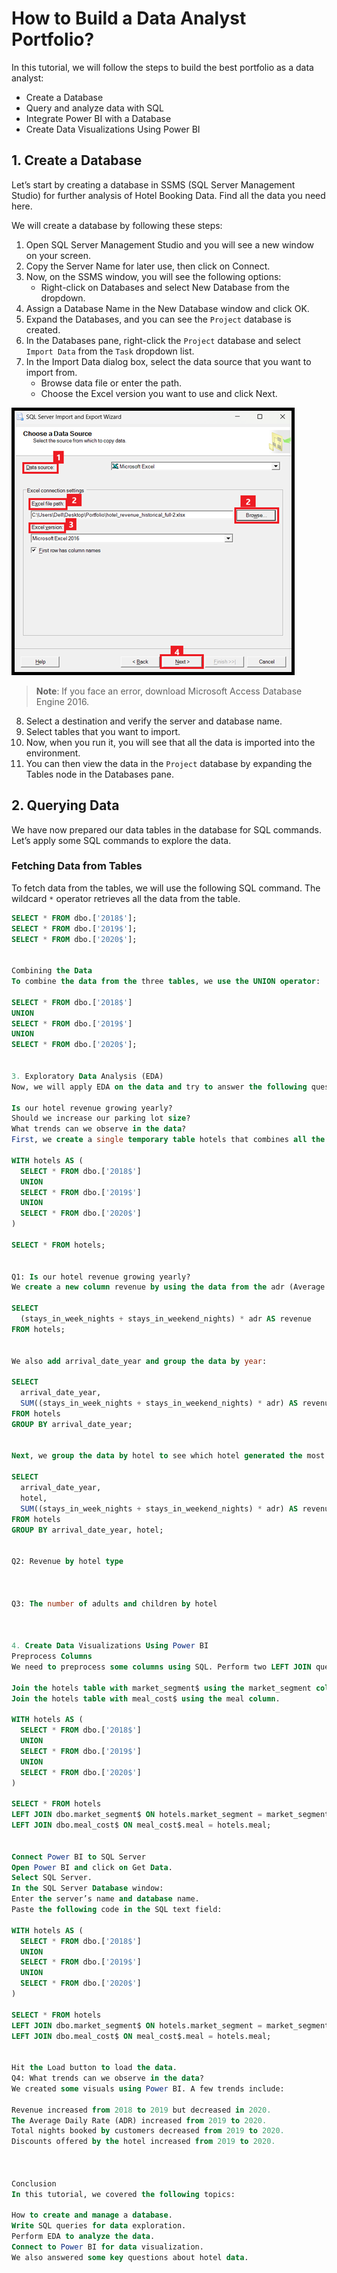 # How to Build a Data Analyst Portfolio?

In this tutorial, we will follow the steps to build the best portfolio as a data analyst:

- Create a Database
- Query and analyze data with SQL
- Integrate Power BI with a Database
- Create Data Visualizations Using Power BI

## 1. Create a Database
Let’s start by creating a database in SSMS (SQL Server Management Studio) for further analysis of Hotel Booking Data. Find all the data you need here.

We will create a database by following these steps:

1. Open SQL Server Management Studio and you will see a new window on your screen.
2. Copy the Server Name for later use, then click on Connect.
3. Now, on the SSMS window, you will see the following options:
   - Right-click on Databases and select New Database from the dropdown.
4. Assign a Database Name in the New Database window and click OK.
5. Expand the Databases, and you can see the `Project` database is created.
6. In the Databases pane, right-click the `Project` database and select `Import Data` from the `Task` dropdown list.
7. In the Import Data dialog box, select the data source that you want to import from.
   - Browse data file or enter the path.
   - Choose the Excel version you want to use and click Next.
  
     
![Image Description](Assets/Images/pic1.png)


> **Note**: If you face an error, download Microsoft Access Database Engine 2016.

8. Select a destination and verify the server and database name.
9. Select tables that you want to import.
10. Now, when you run it, you will see that all the data is imported into the environment.
11. You can then view the data in the `Project` database by expanding the Tables node in the Databases pane.

## 2. Querying Data

We have now prepared our data tables in the database for SQL commands. Let’s apply some SQL commands to explore the data.

### Fetching Data from Tables
To fetch data from the tables, we will use the following SQL command. The wildcard `*` operator retrieves all the data from the table.

```sql
SELECT * FROM dbo.['2018$'];
SELECT * FROM dbo.['2019$'];
SELECT * FROM dbo.['2020$'];


Combining the Data
To combine the data from the three tables, we use the UNION operator:

SELECT * FROM dbo.['2018$']
UNION
SELECT * FROM dbo.['2019$']
UNION
SELECT * FROM dbo.['2020$'];


3. Exploratory Data Analysis (EDA)
Now, we will apply EDA on the data and try to answer the following questions:

Is our hotel revenue growing yearly?
Should we increase our parking lot size?
What trends can we observe in the data?
First, we create a single temporary table hotels that combines all the data:

WITH hotels AS (
  SELECT * FROM dbo.['2018$']
  UNION
  SELECT * FROM dbo.['2019$']
  UNION
  SELECT * FROM dbo.['2020$']
)

SELECT * FROM hotels;


Q1: Is our hotel revenue growing yearly?
We create a new column revenue by using the data from the adr (Average Daily Rate), stays_in_week_nights, and stays_in_weekend_nights columns:

SELECT 
  (stays_in_week_nights + stays_in_weekend_nights) * adr AS revenue 
FROM hotels;


We also add arrival_date_year and group the data by year:

SELECT 
  arrival_date_year,
  SUM((stays_in_week_nights + stays_in_weekend_nights) * adr) AS revenue 
FROM hotels 
GROUP BY arrival_date_year;


Next, we group the data by hotel to see which hotel generated the most revenue:

SELECT 
  arrival_date_year, 
  hotel,
  SUM((stays_in_week_nights + stays_in_weekend_nights) * adr) AS revenue 
FROM hotels 
GROUP BY arrival_date_year, hotel;


Q2: Revenue by hotel type



Q3: The number of adults and children by hotel



4. Create Data Visualizations Using Power BI
Preprocess Columns
We need to preprocess some columns using SQL. Perform two LEFT JOIN queries:

Join the hotels table with market_segment$ using the market_segment column.
Join the hotels table with meal_cost$ using the meal column.

WITH hotels AS (
  SELECT * FROM dbo.['2018$']
  UNION
  SELECT * FROM dbo.['2019$']
  UNION
  SELECT * FROM dbo.['2020$']
)

SELECT * FROM hotels
LEFT JOIN dbo.market_segment$ ON hotels.market_segment = market_segment$.market_segment
LEFT JOIN dbo.meal_cost$ ON meal_cost$.meal = hotels.meal;


Connect Power BI to SQL Server
Open Power BI and click on Get Data.
Select SQL Server.
In the SQL Server Database window:
Enter the server’s name and database name.
Paste the following code in the SQL text field:

WITH hotels AS (
  SELECT * FROM dbo.['2018$']
  UNION
  SELECT * FROM dbo.['2019$']
  UNION
  SELECT * FROM dbo.['2020$']
)

SELECT * FROM hotels
LEFT JOIN dbo.market_segment$ ON hotels.market_segment = market_segment$.market_segment
LEFT JOIN dbo.meal_cost$ ON meal_cost$.meal = hotels.meal;


Hit the Load button to load the data.
Q4: What trends can we observe in the data?
We created some visuals using Power BI. A few trends include:

Revenue increased from 2018 to 2019 but decreased in 2020.
The Average Daily Rate (ADR) increased from 2019 to 2020.
Total nights booked by customers decreased from 2019 to 2020.
Discounts offered by the hotel increased from 2019 to 2020.



Conclusion
In this tutorial, we covered the following topics:

How to create and manage a database.
Write SQL queries for data exploration.
Perform EDA to analyze the data.
Connect to Power BI for data visualization.
We also answered some key questions about hotel data.

